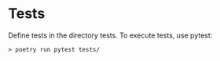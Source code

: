 # Tests

Define tests in the directory tests. To execute tests, use pytest:

```
> poetry run pytest tests/
```
